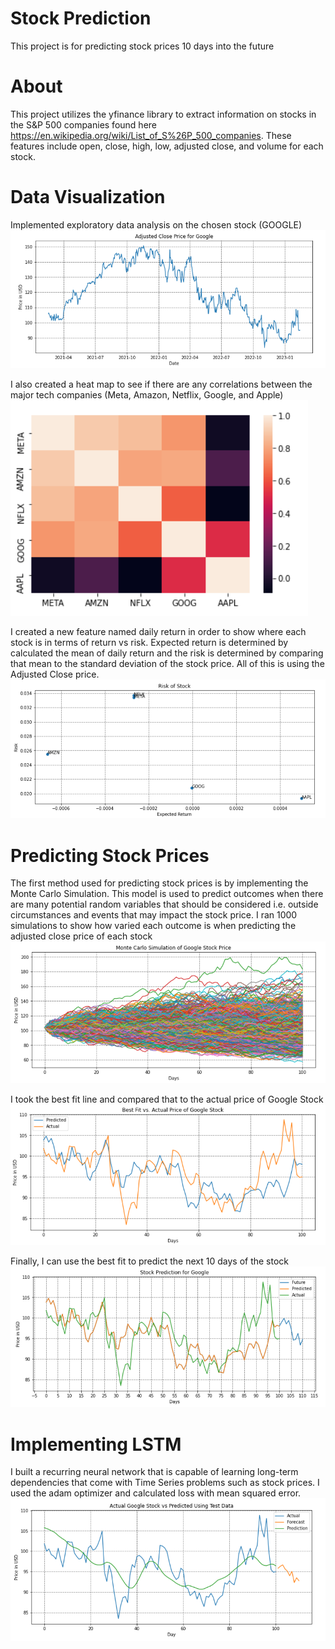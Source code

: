 # Stock Prediction
This project is for predicting stock prices 10 days into the future

# About
This project utilizes the yfinance library to extract information on stocks in the S&P 500 companies found here https://en.wikipedia.org/wiki/List_of_S%26P_500_companies. These features include open, close, high, low, adjusted close, and volume for each stock.

# Data Visualization
Implemented exploratory data analysis on the chosen stock (GOOGLE)
![ScreenShot](/screenshots/adjclose.PNG)

I also created a heat map to see if there are any correlations between the major tech companies (Meta, Amazon, Netflix, Google, and Apple)
![ScreenShot](/screenshots/heatmap.PNG)

I created a new feature named daily return in order to show where each stock is in terms of return vs risk. Expected return is determined by calculated the mean of daily return and the risk is determined by comparing that mean to the standard deviation of the stock price. All of this is using the Adjusted Close price.
![ScreenShot](/screenshots/risk.PNG)

# Predicting Stock Prices
The first method used for predicting stock prices is by implementing the Monte Carlo Simulation. This model is used to predict outcomes when there are many potential random variables that should be considered i.e. outside circumstances and events that may impact the stock price. I ran 1000 simulations to show how varied each outcome is when predicting the adjusted close price of each stock
![ScreenShot](/screenshots/montecarlo.PNG)

I took the best fit line and compared that to the actual price of Google Stock
![ScreenShot](/screenshots/bestfit.PNG)

Finally, I can use the best fit to predict the next 10 days of the stock
![ScreenShot](/screenshots/montecarloprediction.PNG)

# Implementing LSTM
I built a recurring neural network that is capable of learning long-term dependencies that come with Time Series problems such as stock prices. I used the adam optimizer and calculated loss with mean squared error.
![ScreenShot](/screenshots/lstmforecast.PNG)
